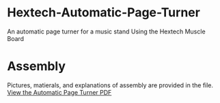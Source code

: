 # Hextech-Automatic-Page-Turner
An automatic page turner for a music stand Using the Hextech Muscle Board

# Assembly 
Pictures, matierals, and explanations of  assembly are provided in the file. 
[View the Automatic Page Turner PDF](./Automatic%20Page%20Turner.pdf)

